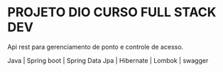 # PROJETO DIO CURSO FULL STACK DEV

Api rest para gerenciamento de ponto e controle de acesso.

Java | Spring boot | Spring Data Jpa | Hibernate | Lombok | swagger
